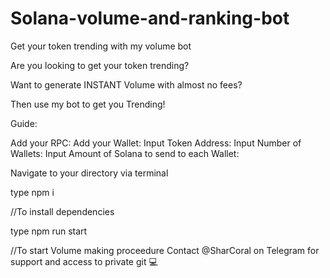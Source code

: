 # Solana-volume-and-ranking-bot
Get your token trending with my volume bot 

Are you looking to get your token trending?

Want to generate INSTANT Volume with almost no fees?

Then use my bot to get you Trending!

Guide:

Add your RPC:
Add your Wallet:
Input Token Address:
Input Number of Wallets:
Input Amount of Solana to send to each Wallet:

Navigate to your directory via terminal 

type
npm i

//To install dependencies

type 
npm run start

//To start Volume making proceedure
Contact @SharCoral on Telegram for support and access to private git 💻
